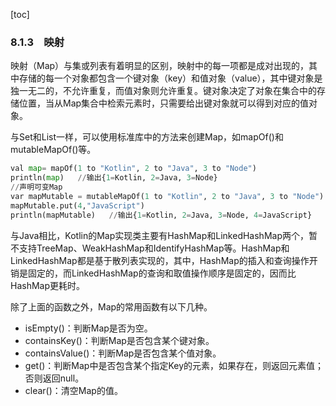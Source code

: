[toc]

### 8.1.3　映射

映射（Map）与集或列表有着明显的区别，映射中的每一项都是成对出现的，其中存储的每一个对象都包含一个键对象（key）和值对象（value），其中键对象是独一无二的，不允许重复，而值对象则允许重复。键对象决定了对象在集合中的存储位置，当从Map集合中检索元素时，只需要给出键对象就可以得到对应的值对象。

与Set和List一样，可以使用标准库中的方法来创建Map，如mapOf()和mutableMapOf()等。

```python
val map= mapOf(1 to "Kotlin", 2 to "Java", 3 to "Node")
println(map)   //输出{1=Kotlin, 2=Java, 3=Node}
//声明可变Map
var mapMutable = mutableMapOf(1 to "Kotlin", 2 to "Java", 3 to "Node")
mapMutable.put(4,"JavaScript")   
println(mapMutable)   //输出{1=Kotlin, 2=Java, 3=Node, 4=JavaScript}
```

与Java相比，Kotlin的Map实现类主要有HashMap和LinkedHashMap两个，暂不支持TreeMap、WeakHashMap和IdentifyHashMap等。HashMap和LinkedHashMap都是基于散列表实现的，其中，HashMap的插入和查询操作开销是固定的，而LinkedHashMap的查询和取值操作顺序是固定的，因而比HashMap更耗时。

除了上面的函数之外，Map的常用函数有以下几种。

+ isEmpty()：判断Map是否为空。
+ containsKey()：判断Map是否包含某个键对象。
+ containsValue()：判断Map是否包含某个值对象。
+ get()：判断Map中是否包含某个指定Key的元素，如果存在，则返回元素值；否则返回null。
+ clear()：清空Map的值。

